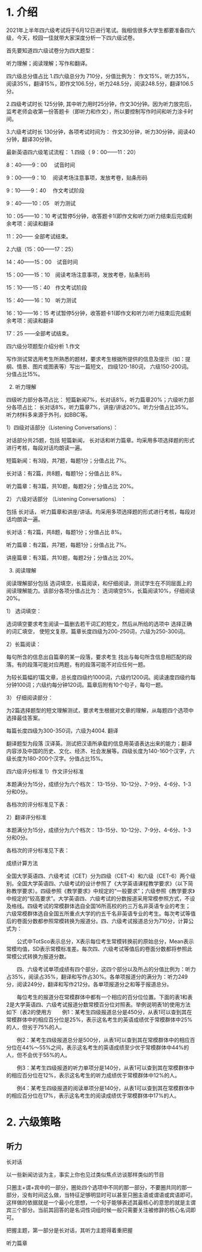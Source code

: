 


# 1. 介绍

2021年上半年四六级考试将于6月12日进行笔试。我相信很多大学生都要准备四六级，今天，校园一佳就带大家深度分析一下四六级试卷。

首先要知道四六级试卷分为四大题型：

听力理解；阅读理解；写作和翻译。


四六级总分值占比
1.四六级总分为 710分，分值比例为： 作文15%，听力35%，阅读35%，翻译15%，即作文106.5分，听力248.5分，阅读248.5分，翻译106.5分。

2.四级考试时长 125分钟, 其中听力用时25分钟，作文30分钟。因为听力放完后，监考老师会收第一份答题卡（即听力和作文），所以要控制写作时间和听力涂卡时间。

3.六级考试时长 130分钟，各项考试时间为： 作文30分钟，听力30分钟，阅读40分钟，翻译30分钟。

最新英语四六级笔试流程：
1.四级（ 9：00——11：20）

8：40——9：00　 试音时间

9：00——9：10　 阅读考场注意事项，发放考卷，贴条形码

9：10——9：40　 作文考试阶段

9：40——10：05　听力测试

10：05——10：10 考试暂停5分钟，收答题卡1(即作文和听力)听力结束后完成剩余考项：阅读和翻译

11：20—— 全部考试结束。



2.六级（15：00——17：25）

14：40——15：00　试音时间

15：00——15：10　阅读考场注意事项，发放考卷，贴条形码

15：10——15：40　作文考试阶段

15：40——16：10　听力测试

16：10——16：15 考试暂停5分钟，收答题卡1(即作文和听力)听力结束后完成剩余考项：阅读和翻译

17：25 ——全部考试结束。

四六级分项题型介绍分析
1.作文

写作测试常选用考生所熟悉的题材，要求考生根据所提供的信息及提示（如：提纲、情景、图片或图表等）写出一篇短文， 四级120-180词， 六级150-200词。 分值占比15%。

2. 听力理解

四级听力部分各项占比： 短篇新闻7%，长对话8%，听力篇章20%；六级听力部分各项占比： 长对话8%，听力篇章7%，讲座/讲话20%。听力分值占比35%。听力材料多来源于外刊，如BBC等。

1）四级对话部分（Listening Conversations）：

对话部分共25题，包括 短篇新闻， 长对话和听力篇章。均采用多项选择题的形式进行考核，每段对话均朗读一遍。

短篇新闻：有3段，共7题，每题1分；分值占比 7%。

长对话：有2篇，共8题，每题1分；分值占比 8%。

听力篇章：有3篇，共10题，每题2分；分值占比 20%。

2） 六级对话部分 （Listening Conversations） ：

包括 长对话， 听力篇章和讲座/讲话。均采用多项选择题的形式进行考核，每段对话均朗读一遍。

长对话：有2篇，共8题，每题1分；分值占比 8%。

听力篇章：有2篇，共7题，每题1分；分值占比 7%。

讲座篇章：有3篇，共10题，每题2分；分值占比 20%。



3. 阅读理解

阅读理解部分包括 选词填空，长篇阅读，和仔细阅读，测试学生在不同层面上的阅读理解能力。该部分各项分值占比为： 选词填空5%，长篇阅读10%，仔细阅读20%。

1） 选词填空：

选词填空要求考生阅读一篇删去若干词汇的短文，然后从所给的选项中 选择正确的词汇填空， 使短文复原。篇章长度四级为200-250词，六级为250-300词。

2）长篇阅读：

每句所含的信息出自篇章的某一段落，要求考生 找出与每句所含信息相匹配的段落。有的段落可能对应两题，有的段落可能不对应任何一题。

为较长篇幅的1篇文章，总长度四级约1000词，六级约1200词。阅读速度四级约每分钟100词；六级约每分钟120词。篇章后附有10个句子，每句一题。

3） 仔细阅读部分：

为2篇选择题型的短文理解测试，要求考生根据对文章的理解，从每题四个选项中选择最佳答案。

每篇长度四级为300-350词，六级为4004. 翻译

翻译题型为段落 汉译英。测试把汉语所承载的信息用英语表达出来的能力；翻译内容涉及中国的历史、文化、经济、社会发展等。四级长度为140-160个汉字，六级长度为180-200个汉字。分值占比15%。



四六级评分标准
1）作文评分标准

本题满分为15分，成绩分为六个档次： 13-15分、10-12分、7-9分、4-6分、1-3分和0分。

各档次的评分标准见下表：


2）翻译评分标准

本题满分为15分，成绩分为六个档次： 13-15分、10-12分、7-9分、4-6分、1-3分和0分。

各档次的评分标准见下表：






成绩计算方法
　



全国大学英语四、六级考试（CET）分为四级（CET-4）和六级（CET-6）两个级别。全国大学英语四、六级考试的设计参照了《大学英语课程教学要求》（以下简称教学要求）。四级参照《教学要求》中规定的“一般要求”；六级参照《教学要求》中规定的“较高要求”。大学英语四、六级考试的分数报道采用常模参照方式，不设及格线。四级考试的常模群体选自全国16所高校的约三万名非英语专业的考生；六级常模群体选自全国五所重点大学的约五千名非英语专业的考生。每次考试等值后的卷面分数都参照常模转换为报道分。四、六级考试报道总分为710分，计算公式为：




　　公式中TotSco表示总分，X表示每位考生常模转换前的原始总分，Mean表示常模均值，SD表示常模标准差。每次四、六级考试等值后的卷面分数都将参照此常模公式转换为报道分数。

　　四、六级考试单项成绩有四个部分，这四个部分以及所占的分值比例为：听力占35%，阅读占35%，翻译和写作占30%。各单项报道分的满分为：听力249分，阅读249分，翻译和写作212分。各单项报道分之和等于报道总分。

　　每位考生的报道分在常模群体中都有一个相应的百分位位置。下面的表1和表2是大学英语四、六级考试报道分数常模百分位对照表。举例说明表1的使用方法如下（表2的使用方　　例1：某考生四级报道总分是450分，从表1可以查到其在常模群体中的相应百分位是25%，表示这名考生的英语成绩优于常模群体中25%的人，但劣于75%的人。

　　例2：某考生四级报道总分是500分，从表1可以查到其在常模群体中的相应百分位在44%～55%之间，表示这名考生的英语成绩至少优于常模群体中44%的人，但不会优于55%的人。

　　例3：某考生四级报道的听力单项分是140分，从表1可以查到其在常模群体中的相应百分位在12%，表示这名考生的听力成绩优于常模群体中12%的人。

　　例4：某考生四级报道的阅读单项分是140分，从表1可以查到其在常模群体中的相应百分位在17%，表示这名考生的阅读成绩优于常模群体中17%的人。



# 2. 六级策略





## 听力

长对话


以一些新闻访谈为主，事实上你也见过类似焦点访谈那样类似的节目

只圈主+谓+宾中的一部分，圈处四个选项中不同的那一部分，不要圈共同的那一部分，没有时间这么做，当特征足够明显时可以甚至只圈主语或谓语或宾语即可。这样做的依据就是一个最小化思想，一个句子能够表述其最核心的意思的就是主谓宾三个部分。当前其回答的是名词性词组时候一般只需要关注被修辞的核心名词即可。

把握主题，第一部分是长对话，其听力主题得着重把握



听力篇章
